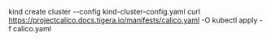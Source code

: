 kind create cluster --config kind-cluster-config.yaml
curl https://projectcalico.docs.tigera.io/manifests/calico.yaml -O
kubectl apply -f calico.yaml